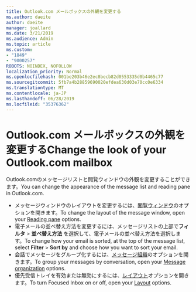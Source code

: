 ```yaml
---
title: Outlook.com メールボックスの外観を変更する
ms.author: daeite
author: daeite
manager: joallard
ms.date: 3/21/2019
ms.audience: Admin
ms.topic: article
ms.custom:
- "1849"
- "9000257"
ROBOTS: NOINDEX, NOFOLLOW
localization_priority: Normal
ms.openlocfilehash: 001be203b46e2ec8becb82d0553335d0b4465c77
ms.sourcegitcommit: 5fb7a4b28859690020efdea630d03e70cc0e6334
ms.translationtype: MT
ms.contentlocale: ja-JP
ms.lasthandoff: 06/28/2019
ms.locfileid: "35376362"
---
```

# <a name="change-the-look-of-your-outlookcom-mailbox"></a><span data-ttu-id="0da18-102">Outlook.com メールボックスの外観を変更する</span><span class="sxs-lookup"><span data-stu-id="0da18-102">Change the look of your Outlook.com mailbox</span></span>

<span data-ttu-id="0da18-103">Outlook.comのメッセージリストと閲覧ウィンドウの外観を変更することができます。</span><span class="sxs-lookup"><span data-stu-id="0da18-103">You can change the appearance of the message list and reading pane in Outlook.com.</span></span>

- <span data-ttu-id="0da18-104">メッセージウィンドウのレイアウトを変更するには、[閲覧ウィンドウ](https://outlook.live.com/mail/options/mail/layout/readingPane)のオプションを開きます。</span><span class="sxs-lookup"><span data-stu-id="0da18-104">To change the layout of the message window, open your [Reading pane](https://outlook.live.com/mail/options/mail/layout/readingPane) options.</span></span>
- <span data-ttu-id="0da18-105">電子メールの並べ替え方法を変更するには、メッセージリストの上部で**フィルタ** > **並べ替え方法** を選択して、電子メールの並べ替え方法を選択します。</span><span class="sxs-lookup"><span data-stu-id="0da18-105">To change how your email is sorted, at the top of the message list, select **Filter** > **Sort by** and choose how you want to sort your email.</span></span>
- <span data-ttu-id="0da18-106">会話でメッセージをグループ化するには、[メッセージ組織](https://outlook.live.com/mail/options/mail/layout/conversations)のオプションを開きます。</span><span class="sxs-lookup"><span data-stu-id="0da18-106">To group your messages by conversation, open your [Message organization](https://outlook.live.com/mail/options/mail/layout/conversations) options.</span></span>
- <span data-ttu-id="0da18-107">優先受信トレイを有効または無効にするには、[レイアウト](https://outlook.live.com/mail/options/mail/layout/focused)オプションを開きます。</span><span class="sxs-lookup"><span data-stu-id="0da18-107">To turn Focused Inbox on or off, open your [Layout](https://outlook.live.com/mail/options/mail/layout/focused) options.</span></span>